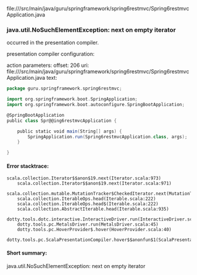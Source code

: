 file://<WORKSPACE>/src/main/java/guru/springframework/spring6restmvc/Spring6restmvcApplication.java
### java.util.NoSuchElementException: next on empty iterator

occurred in the presentation compiler.

presentation compiler configuration:


action parameters:
offset: 206
uri: file://<WORKSPACE>/src/main/java/guru/springframework/spring6restmvc/Spring6restmvcApplication.java
text:
```scala
package guru.springframework.spring6restmvc;

import org.springframework.boot.SpringApplication;
import org.springframework.boot.autoconfigure.SpringBootApplication;

@SpringBootApplication
public class Spr@@ing6restmvcApplication {

	public static void main(String[] args) {
		SpringApplication.run(Spring6restmvcApplication.class, args);
	}

}

```



#### Error stacktrace:

```
scala.collection.Iterator$$anon$19.next(Iterator.scala:973)
	scala.collection.Iterator$$anon$19.next(Iterator.scala:971)
	scala.collection.mutable.MutationTracker$CheckedIterator.next(MutationTracker.scala:76)
	scala.collection.IterableOps.head(Iterable.scala:222)
	scala.collection.IterableOps.head$(Iterable.scala:222)
	scala.collection.AbstractIterable.head(Iterable.scala:935)
	dotty.tools.dotc.interactive.InteractiveDriver.run(InteractiveDriver.scala:164)
	dotty.tools.pc.MetalsDriver.run(MetalsDriver.scala:45)
	dotty.tools.pc.HoverProvider$.hover(HoverProvider.scala:40)
	dotty.tools.pc.ScalaPresentationCompiler.hover$$anonfun$1(ScalaPresentationCompiler.scala:376)
```
#### Short summary: 

java.util.NoSuchElementException: next on empty iterator